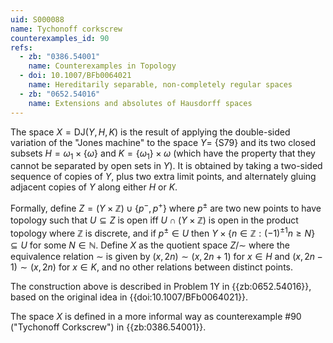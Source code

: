 ```yaml
---
uid: S000088
name: Tychonoff corkscrew
counterexamples_id: 90
refs:
  - zb: "0386.54001"
    name: Counterexamples in Topology
  - doi: 10.1007/BFb0064021
    name: Hereditarily separable, non-completely regular spaces
  - zb: "0652.54016"
    name: Extensions and absolutes of Hausdorff spaces
---
```


The space $X=\mathrm{DJ}(Y,H,K)$ is the result of applying the double-sided variation of the "Jones machine" to the space $Y=$ {S79} and its two closed subsets $H=\omega_1\times\{\omega\}$ and $K=\{\omega_1\}\times\omega$ (which have the property that they cannot be separated by open sets in $Y$). It is obtained by taking a two-sided sequence of copies of $Y$, plus two extra limit points, and alternately gluing adjacent copies of $Y$ along either $H$ or $K$.

Formally, define $Z = (Y\times \mathbb{Z}) \cup \{p^-, p^+\}$ where $p^\pm$ are two new points to have topology such that $U\subseteq Z$ is open iff $U\cap (Y\times \mathbb{Z})$ is open in the product topology where $\mathbb{Z}$ is discrete, and if $p^\pm\in U$ then $Y\times \{n\in \mathbb{Z} : (-1)^{\pm 1}n\geq N\}\subseteq U$ for some $N\in\mathbb{N}$. Define $X$ as the quotient space $Z/{\sim}$ where the equivalence relation $\sim$ is given by $(x, 2n)\sim (x, 2n+1)$ for $x\in H$ and $(x, 2n-1)\sim (x, 2n)$ for $x\in K$, and no other relations between distinct points.

The construction above is described in Problem 1Y in {{zb:0652.54016}}, based on the original idea in {{doi:10.1007/BFb0064021}}.

The space $X$ is defined in a more informal way as counterexample #90 ("Tychonoff Corkscrew") in {{zb:0386.54001}}.
